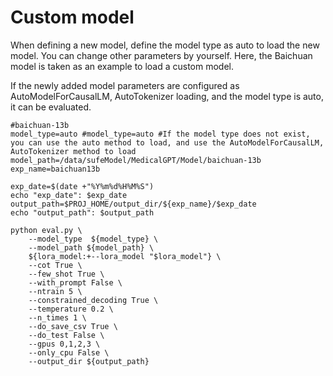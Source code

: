 # Custom model

When defining a new model, define the model type as auto to load the new model. You can change other parameters by yourself. Here, the Baichuan model is taken as an example to load a custom model.

If the newly added model parameters are configured as AutoModelForCausalLM, AutoTokenizer loading, and the model type is auto, it can be evaluated.

```text
#baichuan-13b
model_type=auto #model_type=auto #If the model type does not exist, you can use the auto method to load, and use the AutoModelForCausalLM, AutoTokenizer method to load
model_path=/data/sufeModel/MedicalGPT/Model/baichuan-13b
exp_name=baichuan13b

exp_date=$(date +"%Y%m%d%H%M%S")
echo "exp_date": $exp_date
output_path=$PROJ_HOME/output_dir/${exp_name}/$exp_date
echo "output_path": $output_path

python eval.py \
    --model_type  ${model_type} \
    --model_path ${model_path} \
    ${lora_model:+--lora_model "$lora_model"} \
    --cot True \
    --few_shot True \
    --with_prompt False \
    --ntrain 5 \
    --constrained_decoding True \
    --temperature 0.2 \
    --n_times 1 \
    --do_save_csv True \
    --do_test False \
    --gpus 0,1,2,3 \
    --only_cpu False \
    --output_dir ${output_path}
```
